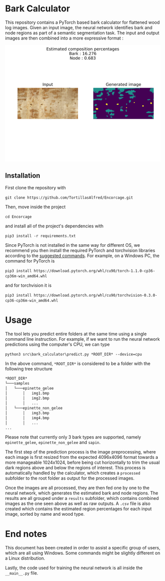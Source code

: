 # Bark Calculator
This repository contains a PyTorch based bark calculator for flattened wood log images. Given an input image, the neural network identifies bark and node regions as part of a semantic segmentation task. The input and output images are then combined into a more expressive format :

![Example of network output](res/136.png)

## Installation

First clone the repository with 

``git clone https://github.com/TortillasAlfred/Encorcage.git ``

Then, move inside the project 

``cd Encorcage``

and install all of the project's dependencies with 

``pip3 install -r requirements.txt``

Since PyTorch is not installed in the same way for different OS, we recommend you then install the required PyTorch and torchvision libraries according to the [suggested commands](https://pytorch.org/). For example, on a Windows PC, the command for PyTorch is

``pip3 install https://download.pytorch.org/whl/cu90/torch-1.1.0-cp36-cp36m-win_amd64.whl``

and for torchvision it is

``pip3 install https://download.pytorch.org/whl/cu90/torchvision-0.3.0-cp36-cp36m-win_amd64.whl``

# Usage

The tool lets you predict entire folders at the same time using a single command line instruction. For example, if we want to run the neural network predictions using the computer's CPU, we can type

``python3 src\bark_calculator\predict.py *ROOT_DIR* --device=cpu``

In the above command, ``*ROOT_DIR*`` is considered to be a folder with the following tree structure

```
*ROOT_DIR*
└───samples
│   └───epinette_gelee
│       │   img1.bmp
│       │   img2.bmp
│       │   ...
│   └───epinette_non_gelee
│       │   img3.bmp
│       │   img4.bmp
│       │   ...
...
```

Please note that currently only 3 bark types are supported, namely ``epinette_gelee``, ``epinette_non_gelee`` and ``sapin``. 

The first step of the prediction process is the image preprocessing, where each image is first resized from the expected 4096x4096 format towards a more manageable 1024x1024, before being cut horizontally to trim the usual dark regions above and below the regions of interest. This process is automatically handled by the calculator, which creates a ``processed`` subfolder to the root folder as output for the processed images. 

Once the images are all processed, they are then fed one by one to the neural network, which generates the estimated bark and node regions. The results are all grouped under a ``results`` subfolder, which contains combined images as the one seen above as well as raw outputs. A ``.csv`` file is also created which contains the estimated region percentages for each input image, sorted by name and wood type.

# End notes

This document has been created in order to assist a specific group of users, which are all using Windows. Some commands might be slightly different on a Linux distribution.

Lastly, the code used for training the neural network is all inside the ``__main__.py`` file. 